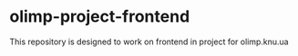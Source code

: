 # olimp-project-frontend
This repository is designed to work on frontend in project for olimp.knu.ua
